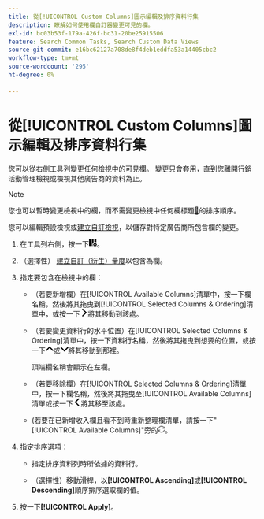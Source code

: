 ```yaml
---
title: 從[!UICONTROL Custom Columns]圖示編輯及排序資料行集
description: 瞭解如何使用欄自訂器變更可見的欄。
exl-id: bc03b53f-179a-426f-bc31-20be25915506
feature: Search Common Tasks, Search Custom Data Views
source-git-commit: e16bc62127a708de8f4deb1eddfa53a14405cbc2
workflow-type: tm+mt
source-wordcount: '295'
ht-degree: 0%

---
```


# 從[!UICONTROL Custom Columns]圖示編輯及排序資料行集

您可以從右側工具列變更任何檢視中的可見欄。 變更只會套用，直到您離開行銷活動管理檢視或檢視其他廣告商的資料為止。

>[!NOTE]
>
>您也可以暫時變更檢視中的欄，而不需變更檢視中任何欄標題[&#128279;](/help/search-social-commerce/common-tasks/data-views/ad-hoc-settings/column-set-edit-column-heading.md)的排序順序。
>
>您可以編輯預設檢視或[建立自訂檢視](/help/search-social-commerce/common-tasks/data-views/custom-default-views-manage.md#create-custom-view)，以儲存對特定廣告商所包含欄的變更。

1. 在工具列右側，按一下![欄](/help/search-social-commerce/assets/custom-columns.png "欄")。

1. （選擇性） [建立自訂（衍生）量度](/help/search-social-commerce/common-tasks/custom-metrics/custom-metric-create.md)以包含為欄。

1. 指定要包含在檢視中的欄：

   * （若要新增欄）在[!UICONTROL Available Columns]清單中，按一下欄名稱，然後將其拖曳到[!UICONTROL Selected Columns & Ordering]清單中，或按一下![新增欄](/help/search-social-commerce/assets/chevron-right.png "新增欄")將其移動到該處。

   * （若要變更資料行的水平位置）在[!UICONTROL Selected Columns & Ordering]清單中，按一下資料行名稱，然後將其拖曳到想要的位置，或按一下![向上行動資料行](/help/search-social-commerce/assets/chevron-up.png "向上行動資料行")或![將欄下移](/help/search-social-commerce/assets/chevron-down.png "將欄下移")將其移動到那裡。

     頂端欄名稱會顯示在左欄。

   * （若要移除欄）在[!UICONTROL Selected Columns & Ordering]清單中，按一下欄名稱，然後將其拖曳至[!UICONTROL Available Columns]清單或按一下![移除](/help/search-social-commerce/assets/chevron-left.png "移除")將其移至該處。

   * (若要在已新增收入欄且看不到時重新整理欄清單，請按一下&quot;[!UICONTROL Available Columns]&quot;旁的![重新整理](/help/search-social-commerce/assets/refresh.png "重新整理")。

1. 指定排序選項：

   * 指定排序資料列時所依據的資料行。

   * （選擇性）移動滑桿，以&#x200B;**[!UICONTROL Ascending]**&#x200B;或&#x200B;**[!UICONTROL Descending]**&#x200B;順序排序選取欄的值。

1. 按一下&#x200B;**[!UICONTROL Apply]**。
